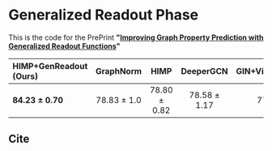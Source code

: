 # Generalized Readout Phase
This is the code for the PrePrint **"[Improving Graph Property Prediction with Generalized Readout Functions]()"**

| **HIMP+GenReadout (Ours)** | GraphNorm | HIMP | DeeperGCN | GIN+VirtualNodes |
| :------------------------- | :-------: |:---: | :-------: | ---------------: | 
| **84.23 &#177; 0.70**   | 78.83 &#177; 1.0 | 78.80 &#177; 0.82 | 78.58 &#177; 1.17 | 77.07 &#177; 1.49 |


## Cite

